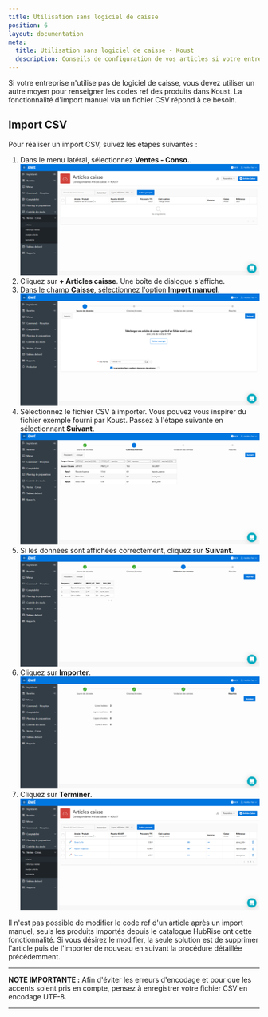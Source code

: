 ```yaml
---
title: Utilisation sans logiciel de caisse
position: 6
layout: documentation
meta:
  title: Utilisation sans logiciel de caisse - Koust
  description: Conseils de configuration de vos articles si votre entreprise n'utilise pas de logiciel de caisse.
---
```


Si votre entreprise n'utilise pas de logiciel de caisse, vous devez utiliser un autre moyen pour renseigner les codes ref des produits dans Koust. La fonctionnalité d'import manuel via un fichier CSV répond à ce besoin.

## Import CSV

Pour réaliser un import CSV, suivez les étapes suivantes :

1. Dans le menu latéral, sélectionnez **Ventes - Conso.**.
   ![Utilisation sans logiciel de caisse - Aucun article](../images/012-fr-koust-aucun-article.png)
1. Cliquez sur **+ Articles caisse**. Une boîte de dialogue s'affiche.
1. Dans le champ **Caisse**, sélectionnez l'option **Import manuel**.
   ![Utilisation sans logiciel de caisse - Sélection du fichier d'import](../images/013-fr-koust-import-choisir-fichier.png)
1. Sélectionnez le fichier CSV à importer. Vous pouvez vous inspirer du fichier exemple fourni par Koust. Passez à l'étape suivante en sélectionnant **Suivant**.
   ![Utilisation sans logiciel de caisse - Affichage des données](../images/014-fr-koust-import-colonnes.png)
1. Si les données sont affichées correctement, cliquez sur **Suivant**.
   ![Utilisation sans logiciel de caisse - Validation des données](../images/015-fr-koust-import-valider.png)
1. Cliquez sur **Importer**.
   ![Utilisation sans logiciel de caisse - Données importées](../images/016-fr-koust-import-reussi.png)
1. Cliquez sur **Terminer**.
   ![Utilisation sans logiciel de caisse - Liste des articles](../images/017-fr-koust-articles-apres-import.png)

Il n'est pas possible de modifier le code ref d'un article après un import manuel, seuls les produits importés depuis le catalogue HubRise ont cette fonctionnalité. Si vous désirez le modifier, la seule solution est de supprimer l'article puis de l'importer de nouveau en suivant la procédure détaillée précédemment.

---

**NOTE IMPORTANTE :** Afin d'éviter les erreurs d'encodage et pour que les accents soient pris en compte, pensez à enregistrer votre fichier CSV en encodage UTF-8.

---